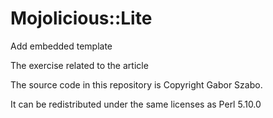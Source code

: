 Mojolicious::Lite
======================================

Add embedded template

The exercise related to the article
[]()


The source code in this repository is Copyright Gabor Szabo.

It can be redistributed under the same licenses as Perl 5.10.0

